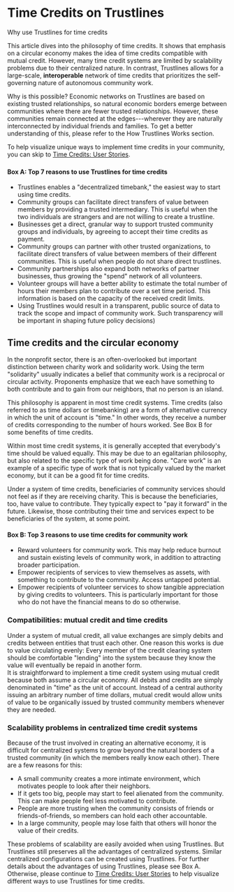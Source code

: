 # Time Credits on Trustlines


Why use Trustlines for time credits

This article dives into the philosophy of time credits. It shows that emphasis on a circular economy makes the idea of time credits compatible with mutual credit. However, many time credit systems are limited by scalability problems due to their centralized nature. In contrast, Trustlines allows for a large-scale, **interoperable** network of time credits that prioritizes the self-governing nature of autonomous community work.

Why is this possible? Economic networks on Trustlines are based on existing trusted relationships, so natural economic borders emerge between communities where there are fewer trusted relationships. However, these communities remain connected at the edges---wherever they are naturally interconnected by individual friends and families. To get a better understanding of this, please refer to the How Trustlines Works section.

To help visualize unique ways to implement time credits in your community, you can skip to [Time Credits: User Stories](/time_credits_user_stories.md).

###

#### Box A: Top 7 reasons to use Trustlines for time credits

* Trustlines enables a "decentralized timebank," the easiest way to start using time credits.
* Community groups can facilitate direct transfers of value between members by providing a trusted intermediary. This is useful when the two individuals are strangers and are not willing to create a trustline.
* Businesses get a direct, granular way to support trusted community groups and individuals, by agreeing to accept their time credits as payment.
* Community groups can partner with other trusted organizations, to facilitate direct transfers of value between members of their different communities. This is useful when people do not share direct trustlines.
* Community partnerships also expand both networks of partner businesses, thus growing the "spend" network of all volunteers.
* Volunteer groups will have a better ability to estimate the total number of hours their members plan to contribute over a set time period. This information is based on the capacity of the received credit limits.
* Using Trustlines would result in a transparent, public source of data to track the scope and impact of community work. Such transparency will be important in shaping future policy decisions)

## Time credits and the circular economy

In the nonprofit sector, there is an often-overlooked but important distinction between charity work and solidarity work. Using the term "solidarity" usually indicates a belief that community work is a reciprocal or circular activity. Proponents emphasize that we each have something to both contribute and to gain from our neighbors, that no person is an island.

This philosophy is apparent in most time credit systems. Time credits (also referred to as time dollars or timebanking) are a form of alternative currency in which the unit of account is "time." In other words, they receive a number of credits corresponding to the number of hours worked. See Box B for some benefits of time credits.

Within most time credit systems, it is generally accepted that everybody's time should be valued equally. This may be due to an egalitarian philosophy, but also related to the specific type of work being done. "Care work" is an example of a specific type of work that is not typically valued by the market economy, but it can be a good fit for time credits.

Under a system of time credits, beneficiaries of community services should not feel as if they are receiving charity. This is because the beneficiaries, too, have value to contribute. They typically expect to "pay it forward" in the future. Likewise, those contributing their time and services expect to be beneficiaries of the system, at some point.

#### Box B: Top 3 reasons to use time credits for community work

* Reward volunteers for community work. This may help reduce burnout and sustain existing levels of community work, in addition to attracting broader participation.
* Empower recipients of services to view themselves as assets, with something to contribute to the community. Access untapped potential.
* Empower recipients of volunteer services to show tangible appreciation by giving credits to volunteers. This is particularly important for those who do not have the financial means to do so otherwise.

### Compatibilities: mutual credit and time credits

Under a system of mutual credit, all value exchanges are simply debits and credits between entities that trust each other. One reason this works is due to value circulating evenly: Every member of the credit clearing system should be comfortable "lending" into the system because they know the value will eventually be repaid in another form.  
It is straightforward to implement a time credit system using mutual credit because both assume a circular economy. All debits and credits are simply denominated in "time" as the unit of account. Instead of a central authority issuing an arbitrary number of time dollars, mutual credit would allow units of value to be organically issued by trusted community members whenever they are needed.

### Scalability problems in centralized time credit systems

Because of the trust involved in creating an alternative economy, it is difficult for centralized systems to grow beyond the natural borders of a trusted community (in which the members really know each other). There are a few reasons for this:

* A small community creates a more intimate environment, which motivates people to look after their neighbors.
* If it gets too big, people may start to feel alienated from the community. This can make people feel less motivated to contribute.
* People are more trusting when the community consists of friends or friends-of-friends, so members can hold each other accountable.
* In a large community, people may lose faith that others will honor the value of their credits.

These problems of scalability are easily avoided when using Trustlines. But Trustlines still preserves all the advantages of centralized systems. Similar centralized configurations can be created using Trustlines. For further details about the advantages of using Trustlines, please see Box A. Otherwise, please continue to [Time Credits: User Stories](/time_credits_user_stories.md) to help visualize different ways to use Trustlines for time credits.
